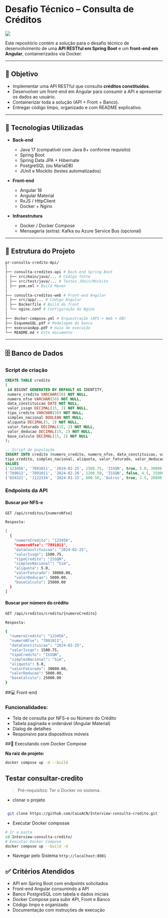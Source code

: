 # Desafio Técnico – Consulta de Créditos
<img src="https://img.shields.io/badge/Dev-Caio_Aurelio-informational?style=flat-square&logoColor=white&color=cdcdcd" />

Este repositório contém a solução para o desafio técnico de desenvolvimento de uma **API RESTful em Spring Boot** e um **front-end em Angular**, containerizados via Docker.

---

## 📌 Objetivo

- Implementar uma API RESTful que consulta **créditos constituídos**.
- Desenvolver um front-end em Angular para consumir a API e apresentar os dados ao usuário.
- Containerizar toda a solução (API + Front + Banco).
- Entregar código limpo, organizado e com README explicativo.

---

## 🚀 Tecnologias Utilizadas

- **Back-end**
  - Java 17 (compatível com Java 8+ conforme requisito)
  - Spring Boot
  - Spring Data JPA + Hibernate
  - PostgreSQL (ou MariaDB)
  - JUnit e Mockito (testes automatizados)

- **Front-end**
  - Angular 18
  - Angular Material
  - RxJS / HttpClient
  - Docker + Nginx

- **Infraestrutura**
  - Docker / Docker Compose
  - Mensageria (extra): Kafka ou Azure Service Bus (opcional)

---

## 📂 Estrutura do Projeto

```bash
pr-consulta-credito-Api/
│
├── consulta-creditos-api # Back-end Spring Boot
│ ├── src/main/java/... # Código fonte
│ ├── src/test/java/... # Testes JUnit/Mockito
│ ├── pom.xml # Build Maven
│
├── consulta-creditos-web # Front-end Angular
│ ├── src/app/... # Código Angular
│ ├── Dockerfile # Build do front
│ └── nginx.conf # Configuração do Nginx
│
├── docker-compose.yml # Orquestração (API + Web + DB)
├── EsquemaSQL.pdf # Modelagem do banco
├── execucaoApp.pdf # Guia de execução
└── README.md # Este documento
```

---

## 🗄️ Banco de Dados

### Script de criação
```sql
CREATE TABLE credito
(
 id BIGINT GENERATED BY DEFAULT AS IDENTITY,
 numero_credito VARCHAR(50) NOT NULL,
 numero_nfse VARCHAR(50) NOT NULL,
 data_constituicao DATE NOT NULL,
 valor_issqn DECIMAL(15, 2) NOT NULL,
 tipo_credito VARCHAR(50) NOT NULL,
 simples_nacional BOOLEAN NOT NULL,
 aliquota DECIMAL(5, 2) NOT NULL,
 valor_faturado DECIMAL(15, 2) NOT NULL,
 valor_deducao DECIMAL(15, 2) NOT NULL,
 base_calculo DECIMAL(15, 2) NOT NULL
);

-- Script de população
INSERT INTO credito (numero_credito, numero_nfse, data_constituicao, valor_issqn,
tipo_credito, simples_nacional, aliquota, valor_faturado, valor_deducao, base_calculo)
VALUES
('123456', '7891011', '2024-02-25', 1500.75, 'ISSQN', true, 5.0, 30000.00, 5000.00, 25000.00),
('789012', '7891011', '2024-02-26', 1200.50, 'ISSQN', false, 4.5, 25000.00, 4000.00, 21000.00),
('654321', '1122334', '2024-01-15', 800.50, 'Outros', true, 3.5, 20000.00, 3000.00, 17000.00);

```

### Endpoints da API

#### Buscar por NFS-e

```bash
GET /api/creditos/{numeroNfse}

Resposta:

[
  {
    "numeroCredito": "123456",
    "numeroNfse": "7891011",
    "dataConstituicao": "2024-02-25",
    "valorIssqn": 1500.75,
    "tipoCredito": "ISSQN",
    "simplesNacional": "Sim",
    "aliquota": 5.0,
    "valorFaturado": 30000.00,
    "valorDeducao": 5000.00,
    "baseCalculo": 25000.00
  }
]
```

#### Buscar por número do crédito

```bash
GET /api/creditos/credito/{numeroCredito}

Resposta:

{
  "numeroCredito": "123456",
  "numeroNfse": "7891011",
  "dataConstituicao": "2024-02-25",
  "valorIssqn": 1500.75,
  "tipoCredito": "ISSQN",
  "simplesNacional": "Sim",
  "aliquota": 5.0,
  "valorFaturado": 30000.00,
  "valorDeducao": 5000.00,
  "baseCalculo": 25000.00
}
```

##💻 Front-end

### Funcionalidades:

- Tela de consulta por NFS-e ou Número do Crédito
- Tabela paginada e ordenável (Angular Material)
- Dialog de detalhes
- Responsivo para dispositivos móveis

##🐳 Executando com Docker Compose

**Na raiz do projeto:**
```bash
docker compose up -d --build
```
## Testar consultar-credito

> Pré-requisitos: Ter o Docker no sistema.

- clonar o projeto
 
```bash

 git clone https://github.com/CaioACN/Interview-consulta-credito.git
```
 
- Executar Docker composse

 ```bash
 # Ir a pasta
 cd Interview-consulta-credito/
 # Executar Docker Compose
 docker compose up --build -d

 ```
- Navegar pelo Sistema `http://localhost:8081`




## ✅ Critérios Atendidos

- API em Spring Boot com endpoints solicitados
- Front-end Angular consumindo a API
- Banco PostgreSQL com tabela e dados iniciais
- Docker Compose para subir API, Front e Banco
- Código limpo e organizado
- Documentação com instruções de execução
